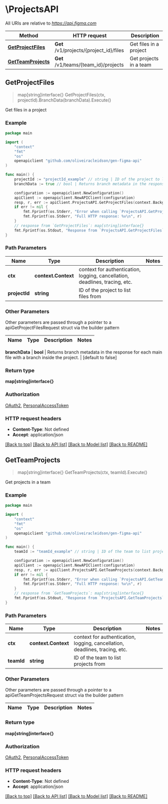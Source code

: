 # \ProjectsAPI

All URIs are relative to *https://api.figma.com*

Method | HTTP request | Description
------------- | ------------- | -------------
[**GetProjectFiles**](ProjectsAPI.md#GetProjectFiles) | **Get** /v1/projects/{project_id}/files | Get files in a project
[**GetTeamProjects**](ProjectsAPI.md#GetTeamProjects) | **Get** /v1/teams/{team_id}/projects | Get projects in a team



## GetProjectFiles

> map[string]interface{} GetProjectFiles(ctx, projectId).BranchData(branchData).Execute()

Get files in a project



### Example

```go
package main

import (
	"context"
	"fmt"
	"os"
	openapiclient "github.com/oliveiracleidson/gen-figma-api"
)

func main() {
	projectId := "projectId_example" // string | ID of the project to list files from
	branchData := true // bool | Returns branch metadata in the response for each main file with a branch inside the project. (optional) (default to false)

	configuration := openapiclient.NewConfiguration()
	apiClient := openapiclient.NewAPIClient(configuration)
	resp, r, err := apiClient.ProjectsAPI.GetProjectFiles(context.Background(), projectId).BranchData(branchData).Execute()
	if err != nil {
		fmt.Fprintf(os.Stderr, "Error when calling `ProjectsAPI.GetProjectFiles``: %v\n", err)
		fmt.Fprintf(os.Stderr, "Full HTTP response: %v\n", r)
	}
	// response from `GetProjectFiles`: map[string]interface{}
	fmt.Fprintf(os.Stdout, "Response from `ProjectsAPI.GetProjectFiles`: %v\n", resp)
}
```

### Path Parameters


Name | Type | Description  | Notes
------------- | ------------- | ------------- | -------------
**ctx** | **context.Context** | context for authentication, logging, cancellation, deadlines, tracing, etc.
**projectId** | **string** | ID of the project to list files from | 

### Other Parameters

Other parameters are passed through a pointer to a apiGetProjectFilesRequest struct via the builder pattern


Name | Type | Description  | Notes
------------- | ------------- | ------------- | -------------

 **branchData** | **bool** | Returns branch metadata in the response for each main file with a branch inside the project. | [default to false]

### Return type

**map[string]interface{}**

### Authorization

[OAuth2](../README.md#OAuth2), [PersonalAccessToken](../README.md#PersonalAccessToken)

### HTTP request headers

- **Content-Type**: Not defined
- **Accept**: application/json

[[Back to top]](#) [[Back to API list]](../README.md#documentation-for-api-endpoints)
[[Back to Model list]](../README.md#documentation-for-models)
[[Back to README]](../README.md)


## GetTeamProjects

> map[string]interface{} GetTeamProjects(ctx, teamId).Execute()

Get projects in a team



### Example

```go
package main

import (
	"context"
	"fmt"
	"os"
	openapiclient "github.com/oliveiracleidson/gen-figma-api"
)

func main() {
	teamId := "teamId_example" // string | ID of the team to list projects from

	configuration := openapiclient.NewConfiguration()
	apiClient := openapiclient.NewAPIClient(configuration)
	resp, r, err := apiClient.ProjectsAPI.GetTeamProjects(context.Background(), teamId).Execute()
	if err != nil {
		fmt.Fprintf(os.Stderr, "Error when calling `ProjectsAPI.GetTeamProjects``: %v\n", err)
		fmt.Fprintf(os.Stderr, "Full HTTP response: %v\n", r)
	}
	// response from `GetTeamProjects`: map[string]interface{}
	fmt.Fprintf(os.Stdout, "Response from `ProjectsAPI.GetTeamProjects`: %v\n", resp)
}
```

### Path Parameters


Name | Type | Description  | Notes
------------- | ------------- | ------------- | -------------
**ctx** | **context.Context** | context for authentication, logging, cancellation, deadlines, tracing, etc.
**teamId** | **string** | ID of the team to list projects from | 

### Other Parameters

Other parameters are passed through a pointer to a apiGetTeamProjectsRequest struct via the builder pattern


Name | Type | Description  | Notes
------------- | ------------- | ------------- | -------------


### Return type

**map[string]interface{}**

### Authorization

[OAuth2](../README.md#OAuth2), [PersonalAccessToken](../README.md#PersonalAccessToken)

### HTTP request headers

- **Content-Type**: Not defined
- **Accept**: application/json

[[Back to top]](#) [[Back to API list]](../README.md#documentation-for-api-endpoints)
[[Back to Model list]](../README.md#documentation-for-models)
[[Back to README]](../README.md)

